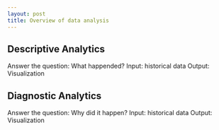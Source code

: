 ```yaml
---
layout: post
title: Overview of data analysis
---
```

## Descriptive Analytics
Answer the question: What happended?
Input: historical data
Output: Visualization

## Diagnostic Analytics
Answer the question: Why did it happen?
Input: historical data
Output: Visualization

